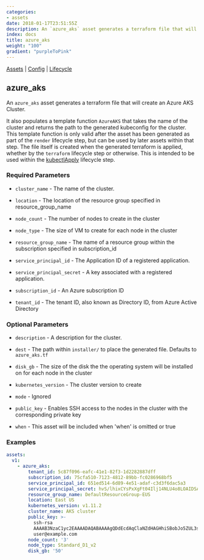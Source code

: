 ```yaml
---
categories:
- assets
date: 2018-01-17T23:51:55Z
description: An `azure_aks` asset generates a terraform file that will create an Azure AKS Cluster.
index: docs
title: azure_aks
weight: "100"
gradient: "purpleToPink"
---
```


[Assets](/reference/assets/overview) | [Config](/reference/config/overview) | [Lifecycle](/reference/lifecycle/overview)

## azure_aks

An `azure_aks` asset generates a terraform file that will create an Azure AKS Cluster.

It also populates a template function `AzureAKS` that takes the name of the cluster and returns the path to the generated kubeconfig for the cluster. This template function is only valid after the asset has been generated as part of the `render` lifecycle step, but can be used by later assets within that step. The file itself is created when the generated terraform is applied, whether by the `terraform` lifecycle step or otherwise. This is intended to be used within the [kubectlApply](/api/ship-lifecycle/kubectlapply/) lifecycle step.



### Required Parameters


- `cluster_name` - The name of the cluster.


- `location` - The location of the resource group specified in resource_group_name


- `node_count` - The number of nodes to create in the cluster


- `node_type` - The size of VM to create for each node in the cluster


- `resource_group_name` - The name of a resource group within the subscription specified in subscription_id


- `service_principal_id` - The Application ID of a registered application.


- `service_principal_secret` - A key associated with a registered application.


- `subscription_id` - An Azure subscription ID


- `tenant_id` - The tenant ID, also known as Directory ID, from Azure Active Directory



### Optional Parameters


- `description` - A description for the cluster.


- `dest` - The path within `installer/` to place the generated file. Defaults to `azure_aks.tf`


- `disk_gb` - The size of the disk the the operating system will be installed on for each node in the cluster


- `kubernetes_version` - The cluster version to create


- `mode` - Ignored


- `public_key` - Enables SSH access to the nodes in the cluster with the corresponding private key


- `when` - This asset will be included when 'when' is omitted or true


### Examples

```yaml
assets:
  v1:
    - azure_aks:
        tenant_id: 5c87f096-eafc-41e1-82f3-1d2282887dff
        subscription_id: 75cfa510-7123-4812-89bb-fc0286968bf5
        service_principal_id: 651ed514-6d89-4e51-adaf-c3d3f6dac5a3
        service_principal_secret: hvS/lhixCYsPxXgFt04Ilj14NLU4o8LOAIDSAktrwbo=
        resource_group_name: DefaultResourceGroup-EUS
        location: East US
        kubernetes_version: v1.11.2
        cluster_name: AKS cluster
        public_key: >-
          ssh-rsa
          AAAAB3NzaC1yc2EAAAADAQABAAAAgQDdEcdAqClaNZdHAGHhiSBobJo5ZUL3sDfrZbBQinLvx3HN/9UaXp5mimlzhUkUQwX4jPqJ78w52idmXItd55HVboSQ8uKaRicgLLaNhSqrNpb+W3k2RToRPsjuaCi6a8XET0kcma6NaIbae9n0+nKzTtadX/hkrPEMS56BYpnHjQ==
          user@example.com
        node_count: '3'
        node_type: Standard_D1_v2
        disk_gb: '50'
```
